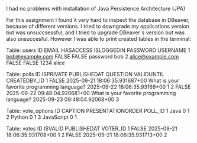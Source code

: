 I had no problems with installation of Java Persistence Architecture (JPA)

For this assignment I found it very hard to inspect the database in DBeaver, because of different versions. I tried to downgrade my applications version but was unsuccsessful, and I tried to upgrade DBeaver´s version but was also unsuccesful.
However I was able to print created tables in the terminal:

Table: users
ID EMAIL HASACCESS ISLOGGEDIN PASSWORD USERNAME
1 bob@example.com FALSE FALSE password bob
2 alice@example.com FALSE FALSE 1234 alice

Table: polls
ID ISPRIVATE PUBLISHEDAT QUESTION VALIDUNTIL CREATEDBY_ID
1 FALSE 2025-09-21 18:06:35.931687+00 What is your favorite programming language? 2025-09-22 18:06:35.93169+00 1
2 FALSE 2025-09-22 09:48:04.920681+00 What is your favorite programming language? 2025-09-23 09:48:04.92068+00 3

Table: vote_options
ID CAPTION PRESENTATIONORDER POLL_ID
1 Java 0 1
2 Python 0 1
3 JavaScript 0 1

Table: votes
ID ISVALID PUBLISHEDAT VOTER_ID
1 FALSE 2025-09-21 18:06:35.931708+00 1
2 FALSE 2025-09-21 18:06:35.931713+00 2
